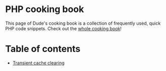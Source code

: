 # PHP cooking book

This page of Dude's cooking book is a collection of frequently used, quick PHP code snippets. Check out the [whole cooking book](../README.md)!

# Table of contents

- [Transient cache clearing](transient-cahe-clearing.php)
